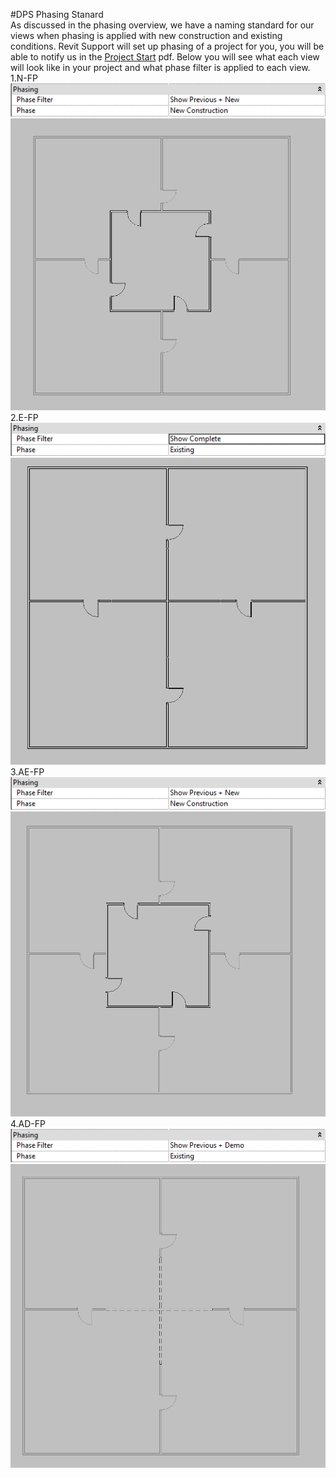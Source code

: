 #DPS Phasing Stanard
<br>
As discussed in the phasing overview, we have a naming standard for our views when phasing is applied with new construction and existing conditions. Revit Support will set up phasing of a project for you, you will be able to notify us in the <a href="/02_DPS Revit Template/2-1_project_start.md">Project Start</a> pdf. 
Below you will see what each view will look like in your project and what phase filter is applied to each view. 
1.N-FP
<br>
<img src="images/6/WorkingPhasing.png">
<br>
<img src="images/6/NFP.png">
<br>
2.E-FP
<br>
<img src="images/6/ExistingWorkingPhasing.png">
<br>
<img src="images/6/EFP.png">
<br>
3.AE-FP
<br>
<img src="images/6/DocumentationPhasing.png">
<br>
<img src="images/6/AEFP.png">
<br>
4.AD-FP
<br>
<img src="images/6/DemolitionPhasing.png">
<br>
<img src="images/6/ADFP.png">
